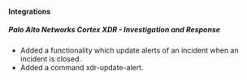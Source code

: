 
#### Integrations

##### Palo Alto Networks Cortex XDR - Investigation and Response

- Added a functionality which update alerts of an incident when an incident is closed.
- Added a command xdr-update-alert.
